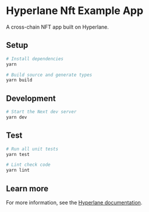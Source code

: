 # Hyperlane Nft Example App

A cross-chain NFT app built on Hyperlane.

## Setup

```sh
# Install dependencies
yarn

# Build source and generate types
yarn build
```

## Development

```sh
# Start the Next dev server
yarn dev
```

## Test

```sh
# Run all unit tests
yarn test

# Lint check code
yarn lint
```

## Learn more

For more information, see the [Hyperlane documentation](https://docs.hyperlane.xyz/hyperlane-docs).
